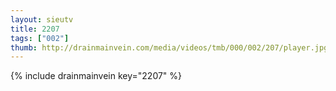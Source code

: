 ```yaml
--- 
layout: sieutv
title: 2207
tags: ["002"]
thumb: http://drainmainvein.com/media/videos/tmb/000/002/207/player.jpg
---
```

{% include drainmainvein key="2207" %} 
